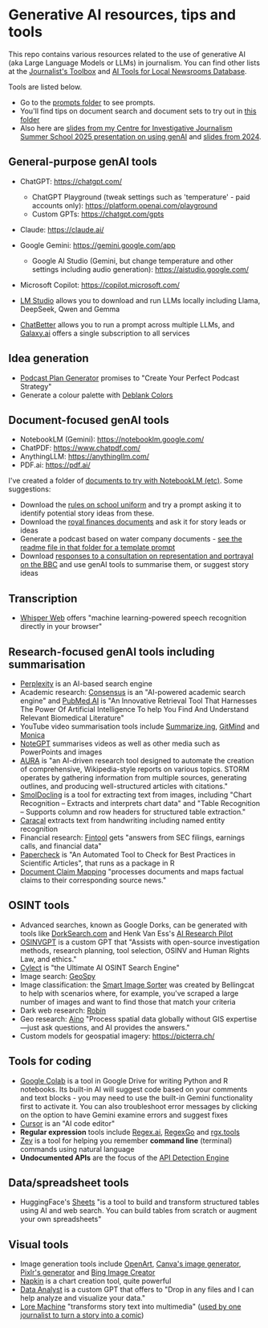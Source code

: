 # Generative AI resources, tips and tools

This repo contains various resources related to the use of generative AI (aka Large Language Models or LLMs) in journalism. You can find other lists at the [Journalist's Toolbox](https://journaliststoolbox.ai/chatgpt-tools/) and [AI Tools for Local Newsrooms Database](https://airtable.com/appnP5pmnsMFGYoAI/shrQeIsvzGoTbdp7b/tblvwDhL4X23V1pTp/viwN8zctay9H2N0ir?blocks=hide).

Tools are listed below. 

* Go to the [prompts folder](https://github.com/paulbradshaw/genAI/tree/main/prompts) to see prompts.
* You'll find tips on document search and document sets to try out in [this folder](https://github.com/paulbradshaw/genAI/tree/main/docsfornotebooklm)
* Also here are [slides from my Centre for Investigative Journalism Summer School 2025 presentation on using genAI](https://github.com/paulbradshaw/genAI/blob/main/AI%20in%20journalism%20CIJ%202025.pdf) and [slides from 2024](https://github.com/paulbradshaw/genAI/blob/main/AI%20in%20journalism%20CIJ%202024.pdf).

## General-purpose genAI tools

* ChatGPT: https://chatgpt.com/
  * ChatGPT Playground (tweak settings such as 'temperature' - paid accounts only): https://platform.openai.com/playground
  * Custom GPTs: https://chatgpt.com/gpts
* Claude: https://claude.ai/
* Google Gemini: https://gemini.google.com/app
  * Google AI Studio (Gemini, but change temperature and other settings including audio generation): https://aistudio.google.com/
* Microsoft Copilot: https://copilot.microsoft.com/
* [LM Studio](https://lmstudio.ai/) allows you to download and run LLMs locally including Llama, DeepSeek, Qwen and Gemma

* [ChatBetter](https://www.chatbetter.com/) allows you to run a prompt across multiple LLMs, and [Galaxy.ai](https://galaxy.ai/) offers a single subscription to all services 

## Idea generation

* [Podcast Plan Generator](https://planner.alitu.com/) promises to "Create Your Perfect Podcast Strategy"
* Generate a colour palette with [Deblank Colors](https://deblank.com/colors)

## Document-focused genAI tools

* NotebookLM (Gemini): https://notebooklm.google.com/
* ChatPDF: https://www.chatpdf.com/
* AnythingLLM: https://anythingllm.com/
* PDF.ai: https://pdf.ai/

I've created a folder of [documents to try with NotebookLM (etc)](https://github.com/paulbradshaw/genAI/tree/main/docsfornotebooklm). Some suggestions:

* Download the [rules on school uniform](https://github.com/paulbradshaw/genAI/tree/main/docsfornotebooklm/schooluniformrules) and try a prompt asking it to identify potential story ideas from these.
* Download the [royal finances documents](https://github.com/paulbradshaw/genAI/tree/main/docsfornotebooklm/royalfinances) and ask it for story leads or ideas
* Generate a podcast based on water company documents - [see the readme file in that folder for a template prompt](https://github.com/paulbradshaw/genAI/tree/main/docsfornotebooklm/waterplans)
* Download [responses to a consultation on representation and portrayal on the BBC](https://github.com/paulbradshaw/genAI/tree/main/docsfornotebooklm/consultationbbc) and use genAI tools to summarise them, or suggest story ideas

## Transcription

* [Whisper Web](https://huggingface.co/spaces/Xenova/whisper-web) offers "machine learning-powered speech recognition directly in your browser"

## Research-focused genAI tools including summarisation

* [Perplexity](https://www.perplexity.ai/) is an AI-based search engine
* Academic research: [Consensus](https://consensus.app) is an "AI-powered academic search engine" and [PubMed.AI](https://www.pubmed.ai/home) is "An Innovative Retrieval Tool That Harnesses The Power Of Artificial Intelligence To help You Find And Understand Relevant Biomedical Literature"
* YouTube video summarisation tools include [Summarize.ing](https://summarize.ing/), [GitMind](https://gitmind.com/youtube-video-summarizer) and [Monica](https://monica.im/en/products/ai-video-summarizer)
* [NoteGPT](https://notegpt.io/) summarises videos as well as other media such as PowerPoints and images
* [AURA](https://www.journalismai.info/blog/an-ai-research-tool-for-journalists) is "an AI-driven research tool designed to automate the creation of comprehensive, Wikipedia-style reports on various topics. STORM operates by gathering information from multiple sources, generating outlines, and producing well-structured articles with citations."
* [SmolDocling](https://huggingface.co/ds4sd/SmolDocling-256M-preview) is a tool for extracting text from images, including "Chart Recognition – Extracts and interprets chart data" and "Table Recognition – Supports column and row headers for structured table extraction."
* [Caracal](https://huggingface.co/spaces/wjbmattingly/caracal) extracts text from handwriting including named entity recognition
* Financial research: [Fintool](https://fintool.com/) gets "answers from SEC filings, earnings calls, and financial data"
* [Papercheck](https://daniellakens.blogspot.com/2025/06/introducing-papercheck.html?m=1) is "An Automated Tool to Check for Best Practices in Scientific Articles", that runs as a package in R
* [Document Claim Mapping](https://github.com/francesco-s/document-claim-mapping) "processes documents and maps factual claims to their corresponding source news."

## OSINT tools

* Advanced searches, known as Google Dorks, can be generated with tools like [DorkSearch.com](https://dorksearch.com/) and Henk Van Ess's [AI Research Pilot](https://digitaldigging.org/research/)
* [OSINVGPT](https://chatgpt.com/g/g-Mk7QifBG8-osinvgpt) is a custom GPT that "Assists with open-source investigation methods, research planning, tool selection, OSINV and Human Rights Law, and ethics."
* [Cylect](https://cylect.io/) is "the Ultimate AI OSINT Search Engine"
* Image search: [GeoSpy](https://geospy.web.app/)
* Image classification: the [Smart Image Sorter](https://colab.research.google.com/github/bellingcat/smart-image-sorter/blob/main/interface.ipynb) was created by Bellingcat to help with scenarios where, for example, you've scraped a large number of images and want to find those that match your criteria
* Dark web research: [Robin](https://github.com/apurvsinghgautam/robin) 
* Geo research: [Aino](https://aino.world/) "Process spatial data globally without GIS expertise—just ask questions, and AI provides the answers."
* Custom models for geospatial imagery: https://picterra.ch/


## Tools for coding

* [Google Colab](https://colab.research.google.com/) is a tool in Google Drive for writing Python and R notebooks. Its built-in AI will suggest code based on your comments and text blocks - you may need to use the built-in Gemini functionality first to activate it. You can also troubleshoot error messages by clicking on the option to have Gemini examine errors and suggest fixes
* [Cursor](https://www.cursor.com/en) is an "AI code editor"
* **Regular expression** tools include [Regex.ai](https://regex.ai/), [RegexGo](https://www.regexgo.com/) and [rgx.tools](https://rgx.tools/)
* [Zev](https://github.com/dtnewman/zev#readme) is a tool for helping you remember **command line** (terminal) commands using natural language
* **Undocumented APIs** are the focus of the [API Detection Engine](https://github.com/ecz2515/api-detection-engine)

  
## Data/spreadsheet tools

* HuggingFace's [Sheets](https://huggingface.co/spaces/aisheets/sheets) "is a tool to build and transform structured tables using AI and web search. You can build tables from scratch or augment your own spreadsheets"

## Visual tools

* Image generation tools include [OpenArt](https://openart.ai/), [Canva's image generator](https://www.canva.com/ai-image-generator/), [Pixlr's generator](https://pixlr.com/image-generator/) and [Bing Image Creator](https://www.bing.com/images/create)
* [Napkin](https://www.napkin.ai/) is a chart creation tool, quite powerful
* [Data Analyst](https://chatgpt.com/g/g-HMNcP6w7d-data-analyst?model=gpt-4o) is a custom GPT that offers to "Drop in any files and I can help analyze and visualize your data."
* [Lore Machine](https://www.loremachine.world/) "transforms story text into multimedia" ([used by one journalist to turn a story into a comic](https://www.technologyreview.com/2024/03/05/1089458/generative-ai-turn-my-story-into-comic-images-lore-machine/?truid=%252A%257CLINKID%257C%252A&mc_cid=17070bf49e&mc_eid=32e65cfa9b))

